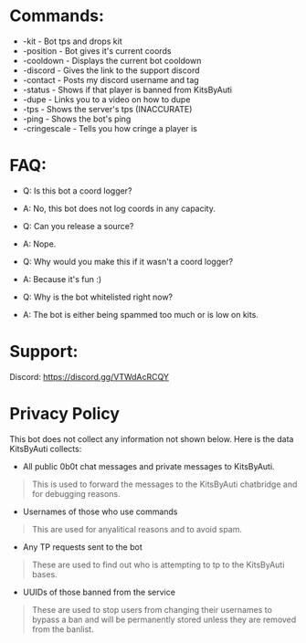 # Commands:

- -kit - Bot tps and drops kit
- -position - Bot gives it's current coords
- -cooldown - Displays the current bot cooldown
- -discord - Gives the link to the support discord
- -contact - Posts my discord username and tag
- -status <player> - Shows if that player is banned from KitsByAuti
- -dupe - Links you to a video on how to dupe
- -tps - Shows the server's tps (INACCURATE)
- -ping - Shows the bot's ping
- -cringescale <player> - Tells you how cringe a player is

# FAQ:

- Q: Is this bot a coord logger?
- A: No, this bot does not log coords in any capacity.

- Q: Can you release a source?
- A: Nope.

- Q: Why would you make this if it wasn't a coord logger?
- A: Because it's fun :)

- Q: Why is the bot whitelisted right now?
- A: The bot is either being spammed too much or is low on kits.

# Support:

Discord: https://discord.gg/VTWdAcRCQY

# Privacy Policy
This bot does not collect any information not shown below. Here is the data KitsByAuti collects:

- All public 0b0t chat messages and private messages to KitsByAuti.
> This is used to forward the messages to the KitsByAuti chatbridge and for debugging reasons.
- Usernames of those who use commands
> This are used for anyalitical reasons and to avoid spam.
- Any TP requests sent to the bot
> These are used to find out who is attempting to tp to the KitsByAuti bases.
- UUIDs of those banned from the service
> These are used to stop users from changing their usernames to bypass a ban and will be permanently stored unless they are removed from the banlist.
